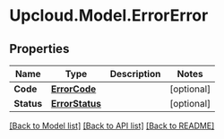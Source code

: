 # Upcloud.Model.ErrorError
## Properties

Name | Type | Description | Notes
------------ | ------------- | ------------- | -------------
**Code** | [**ErrorCode**](ErrorCode.md) |  | [optional] 
**Status** | [**ErrorStatus**](ErrorStatus.md) |  | [optional] 

[[Back to Model list]](../README.md#documentation-for-models) [[Back to API list]](../README.md#documentation-for-api-endpoints) [[Back to README]](../README.md)

